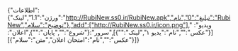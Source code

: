 {"اطلاعات":{"ورژن":"1.1","لینک":"http://RubiNew.ss0.ir/RubiNew.apk","تبلیغ":"0","نام":"RubiNew","توضیح":"سلام"},"add":["http://RubiNew.ss0.ir/icon.png"]," ویدیو":[{"عکس":"","نام":"یدیو ۱","لینک":""}],"سرور":{"شروع":"","پایان":""},"اعلان":[{"عکس":"","نام":"امتحان اعلان","متن":"سلام"}]}
